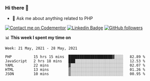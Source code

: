 ### Hi there 👋

<!--
**mustafaculban/mustafaculban** is a ✨ _special_ ✨ repository because its `README.md` (this file) appears on your GitHub profile.

Here are some ideas to get you started:

- 🌱 I’m currently learning ...
- 👯 I’m looking to collaborate on ...
- 🤔 I’m looking for help with ...
- 📫 How to reach me: ...
- 😄 Pronouns: ...
- ⚡ Fun fact: ...

-->
- 💬 Ask me about anything related to PHP

[![Contact me on Codementor](https://www.codementor.io/m-badges/karamusluk/book-session.svg)](https://www.codementor.io/@karamusluk?refer=badge)
[![Linkedin Badge](https://img.shields.io/badge/-Mustafa%20Culban-blue?style=social&logo=Linkedin&logoColor=blue&link=https://www.linkedin.com/in/mustafaculban/)](https://www.linkedin.com/in/mustafaculban/) 
[![GitHub followers](https://img.shields.io/github/followers/karamusluk?label=Follow&style=social)](https://github.com/karamusluk/?tab=follow)


📊 **This week I spent my time on**
<!--START_SECTION:waka-->
```text
Week: 21 May, 2021 - 28 May, 2021

PHP          15 hrs 15 mins  ████████████████████▓░░░░   82.89 % 
JavaScript   2 hrs 18 mins   ███░░░░░░░░░░░░░░░░░░░░░░   12.53 % 
YAML         22 mins         ▓░░░░░░░░░░░░░░░░░░░░░░░░   02.07 % 
HTML         13 mins         ▒░░░░░░░░░░░░░░░░░░░░░░░░   01.26 % 
JSON         10 mins         ▒░░░░░░░░░░░░░░░░░░░░░░░░   00.95 % 
```
<!--END_SECTION:waka-->

